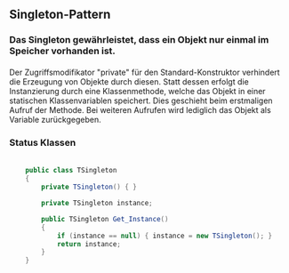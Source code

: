 ## Singleton-Pattern

### Das Singleton gewährleistet, dass ein Objekt nur einmal im Speicher vorhanden ist.

####
Der Zugriffsmodifikator "private" für den Standard-Konstruktor verhindert die Erzeugung von Objekte durch diesen.
Statt dessen erfolgt die Instanzierung durch eine Klassenmethode, welche das Objekt in einer statischen Klassenvariablen speichert. 
Dies geschieht beim erstmaligen Aufruf der Methode. Bei weiteren Aufrufen wird lediglich das Objekt als Variable zurückgegeben.

### Status Klassen

####
```csharp

    public class TSingleton
    {
        private TSingleton() { }

        private TSingleton instance;

        public TSingleton Get_Instance()
        {
            if (instance == null) { instance = new TSingleton(); }
            return instance;
        }
    }
```
